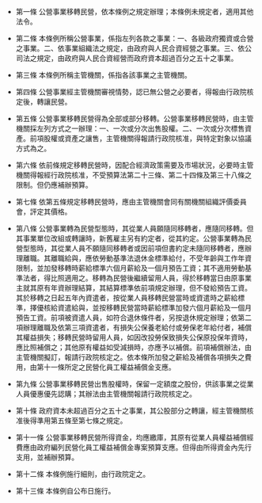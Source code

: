 * 第一條 公營事業移轉民營，依本條例之規定辦理；本條例未規定者，適用其他法令。

* 第二條 本條例所稱公營事業，係指左列各款之事業：一、各級政府獨資或合營之事業。二、依事業組織法之規定，由政府與人民合資經營之事業。三、依公司法之規定，由政府與人民合資經營而政府資本超過百分之五十之事業。

* 第三條 本條例所稱主管機關，係指各該事業之主管機關。

* 第四條 公營事業經主管機關審視情勢，認已無公營之必要者，得報由行政院核定後，轉讓民營。

* 第五條 公營事業移轉民營得為全部或部分移轉。公營事業移轉民營時，由主管機關採左列方式之一辦理：一、一次或分次出售股權。二、一次或分次標售資產。前項股權或資產之讓售，主管機關得報請行政院核准，與特定對象以協議方式為之。

* 第六條 依前條規定移轉民營時，因配合經濟政策需要及市場狀況，必要時主管機關得報經行政院核准，不受預算法第二十三條、第二十四條及第三十八條之限制。但仍應補辦預算。

* 第七條 依第五條規定移轉民營時，應由主管機關會同有關機關組織評價委員會，評定其價格。

* 第八條 公營事業轉為民營型態時，其從業人員願隨同移轉者，應隨同移轉。但其事業單位改組或轉讓時，新舊雇主另有約定者，從其約定。公營事業轉為民營型態時，其從業人員不願隨同移轉者或因前項但書約定未隨同移轉者，應辦理離職。其離職給與，應依勞動基準法退休金標準給付，不受年齡與工作年資限制，並加發移轉時薪給標準六個月薪給及一個月預告工資；其不適用勞動基準法者，得比照適用之。移轉為民營後繼續留用人員，得於移轉當日由原事業主就其原有年資辦理結算，其結算標準依前項規定辦理，但不發給預告工資。其於移轉之日起五年內資遣者，按從業人員移轉民營當時或資遣時之薪給標準，擇優核給資遣給與，並按移轉民營當時薪給標準加發六個月薪給及一個月預告工資。前項被資遣人員，如符合退休條件者，另按退休規定辦理；依第二項辦理離職及依第三項資遣者，有損失公保養老給付或勞保老年給付者，補償其權益損失；移轉民營時留用人員，如因改投勞保致損失公保原投保年資時，應比照補償之；其他原有權益如受減損時，亦應予以補償。前項補償辦法，由主管機關擬訂，報請行政院核定之。依本條所加發之薪給及補償各項損失之費用，由第十一條所定之民營化員工權益補償金支應。

* 第九條 公營事業移轉民營出售股權時，保留一定額度之股份，供該事業之從業人員優惠優先認購；其辦法由主管機關報請行政院核定之。

* 第十條 政府資本未超過百分之五十之事業，其公股部分之轉讓，經主管機關核准後得準用第五條至第七條之規定。

* 第十一條 公營事業移轉民營所得資金，均應繳庫，其原有從業人員權益補償經費應由政府編列民營化員工權益補償金專案預算支應。但得由所得資金內先行支用，並補辦預算。

* 第十二條 本條例施行細則，由行政院定之。

* 第十三條 本條例自公布日施行。

